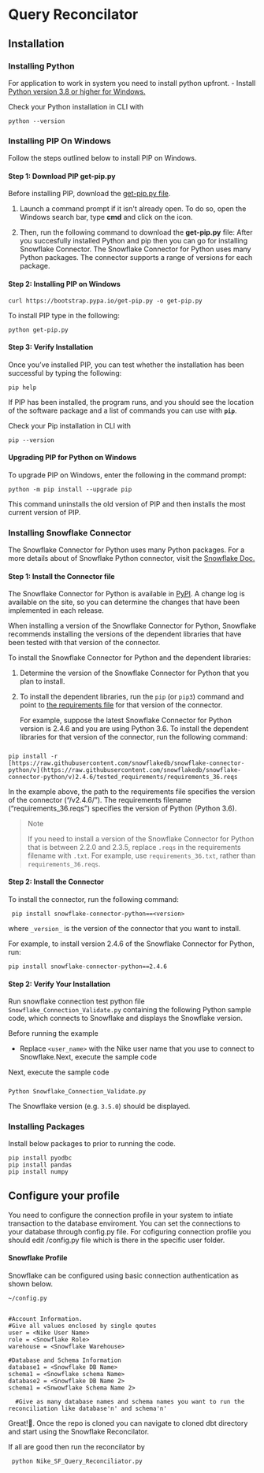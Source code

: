  # Query Reconcilator 


## Installation

### Installing Python
For application to work in system you need to install python upfront.
	-   Install   [Python version 3.8  or higher for Windows.](https://www.python.org/downloads/windows/)

Check your Python installation in CLI with

    python --version

### Installing PIP On Windows

Follow the steps outlined below to install PIP on Windows.

#### Step 1: Download PIP get-pip.py

Before installing PIP, download the  [get-pip.py file](https://bootstrap.pypa.io/get-pip.py).

1. Launch a command prompt if it isn't already open. To do so, open the Windows search bar, type  **cmd**  and click on the icon.

2. Then, run the following command to download the  **get-pip.py**  file:
After you succesfully installed Python and pip then you can go for installing Snowflake Connector.
The Snowflake Connector for Python uses many Python packages. The connector supports a range of versions for each package.


#### Step 2: Installing PIP on Windows

    curl https://bootstrap.pypa.io/get-pip.py -o get-pip.py

To install PIP type in the following:


    python get-pip.py
    
#### Step 3: Verify Installation

Once you’ve installed PIP, you can test whether the installation has been successful by typing the following:

    pip help
If PIP has been installed, the program runs, and you should see the location of the software package and a list of commands you can use with **`pip`**.

Check your Pip installation in CLI with

    pip --version

#### Upgrading PIP for Python on Windows
To upgrade PIP on Windows, enter the following in the command prompt:

    python -m pip install --upgrade pip

This command uninstalls the old version of PIP and then installs the most current version of PIP.

### Installing Snowflake Connector

The Snowflake Connector for Python uses many Python packages. For a more details about of Snowflake Python connector, visit the [Snowflake Doc.](https://docs.snowflake.com/en/user-guide/python-connector-install.html#label-python-connector-prerequisites-python-packages)

#### Step 1: Install the Connector file

The Snowflake Connector for Python is available in  [PyPI](https://pypi.org/project/snowflake-connector-python/). A change log is available on the site, so you can determine the changes that have been implemented in each release.

When installing a version of the Snowflake Connector for Python, Snowflake recommends installing the versions of the dependent libraries that have been tested with that version of the connector.

To install the Snowflake Connector for Python and the dependent libraries:

1.  Determine the version of the Snowflake Connector for Python that you plan to install.
    
2.  To install the dependent libraries, run the  `pip`  (or  `pip3`) command and point to  [the requirements file](https://docs.snowflake.com/en/user-guide/python-connector-install.html#label-python-connector-prerequisites-python-packages)  for that version of the connector.
    
    For example, suppose the latest Snowflake Connector for Python version is 2.4.6 and you are using Python 3.6. To install the dependent libraries for that version of the connector, run the following command:
#####

    pip install -r [https://raw.githubusercontent.com/snowflakedb/snowflake-connector-python/v](https://raw.githubusercontent.com/snowflakedb/snowflake-connector-python/v)2.4.6/tested_requirements/requirements_36.reqs

In the example above, the path to the requirements file specifies the version of the connector (“/v2.4.6/”). The requirements filename (“requirements_36.reqs”) specifies the version of Python (Python 3.6).

> Note
>
> If you need to install a version of the Snowflake Connector for Python that is between 2.2.0 and 2.3.5, replace  `.reqs`  in the requirements filename with `.txt`. For example, use  `requirements_36.txt`, rather
 than  `requirements_36.reqs`.

#### Step 2: Install the Connector

To install the connector, run the following command:

     pip install snowflake-connector-python==<version>
where  `_version_`  is the version of the connector that you want to install.

For example, to install version 2.4.6 of the Snowflake Connector for Python, run:

    pip install snowflake-connector-python==2.4.6

#### Step 2: Verify Your Installation

Run snowflake connection test python file `Snowflake_Connection_Validate.py` containing the following Python sample code, which connects to Snowflake and displays the Snowflake version.

Before running the example

 - Replace  `<user_name>`  with the Nike user name that you use to connect to Snowflake.Next, execute the sample code

Next, execute the sample code
#####

    Python Snowflake_Connection_Validate.py

The Snowflake version (e.g. `3.5.0`) should be displayed.

### Installing Packages

Install below packages to prior to running the code.

    pip install pyodbc
    pip install pandas
    pip install numpy



## Configure your profile

You need to configure the connection profile in your system to intiate transaction to the database enviroment. You can set the connections to your database through config.py file. 
For cofiguring connection profile you should edit /config.py file which is there in the specific user folder.
#### Snowflake Profile
Snowflake can be configured using basic connection authentication as shown below.

    ~/config.py


    #Account Information.
    #Give all values enclosed by single qoutes
    user = <Nike User Name> 
    role = <Snowflake Role>
    warehouse = <Snowflake Warehouse>
    
    #Database and Schema Information
    database1 = <Snowflake DB Name>
    schema1 = <Snowflake schema Name>
    database2 = <Snowflake DB Name 2>
    schema1 = <Snwowflake Schema Name 2>
	
	  #Give as many database names and schema names you want to run the reconciliation like database'n' and schema'n'




Great!🎉. Once the repo is cloned you can navigate to cloned dbt directory and start using the  Snowflake Reconcilator.

If all are good then run the reconcilator by

     python Nike_SF_Query_Reconciliator.py

 
